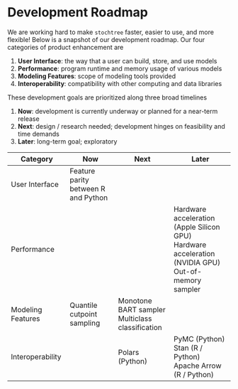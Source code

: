# Development Roadmap

We are working hard to make `stochtree` faster, easier to use, and more flexible! Below is a snapshot of our development roadmap. Our four categories of product enhancement are

1. **User Interface**: the way that a user can build, store, and use models
2. **Performance**: program runtime and memory usage of various models
3. **Modeling Features**: scope of modeling tools provided
4. **Interoperability**: compatibility with other computing and data libraries

These development goals are prioritized along three broad timelines

1. **Now**: development is currently underway or planned for a near-term release
2. **Next**: design / research needed; development hinges on feasibility and time demands
3. **Later**: long-term goal; exploratory

| Category | Now | Next | Later |
| --- | --- | --- | --- | 
| User Interface | Feature parity between R and Python | |  |
| Performance |  |  | Hardware acceleration (Apple Silicon GPU)<br>Hardware acceleration (NVIDIA GPU)<br>Out-of-memory sampler |
| Modeling Features | Quantile cutpoint sampling | Monotone BART sampler<br>Multiclass classification | |
| Interoperability | | Polars (Python) | PyMC (Python)<br>Stan (R / Python)<br>Apache Arrow (R / Python) |

